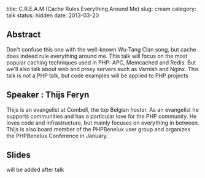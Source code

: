 title: C.R.E.A.M (Cache Rules Everything Around Me) 
slug: cream
category: talk
status: hidden
date: 2013-03-20

Abstract
---------

Don't confuse this one with the well-known Wu-Tang Clan song, but cache does
indeed rule everything around me. This talk will focus on the most popular
caching techniques used in PHP: APC, Memcached and Redis. But we'll also talk
about web and proxy servers such as Varnish and Nginx. This talk is not a PHP
talk, but code examples will be applied to PHP projects

Speaker : Thijs Feryn
----------------------


Thijs is an evangelist at Combell, the top Belgian hoster. As an evangelist he
supports communities and has a particular love for the PHP community. He loves
code and infrastructure, but mainly focuses on everything in between. Thijs is
also board member of the PHPBenelux user group and organizes the PHPBenelux
Conference in January.

Slides
------
will be added after talk
